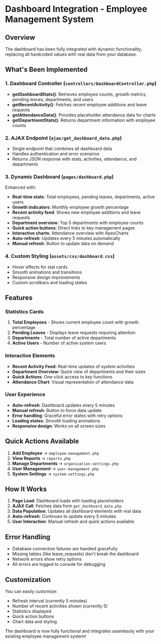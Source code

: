# Dashboard Integration - Employee Management System

## Overview
The dashboard has been fully integrated with dynamic functionality, replacing all hardcoded values with real data from your database.

## What's Been Implemented

### 1. Dashboard Controller (`controllers/DashboardController.php`)
- **getDashboardStats()**: Retrieves employee counts, growth metrics, pending leaves, departments, and users
- **getRecentActivity()**: Fetches recent employee additions and leave requests
- **getAttendanceData()**: Provides placeholder attendance data for charts
- **getDepartmentStats()**: Returns department information with employee counts

### 2. AJAX Endpoint (`ajax/get_dashboard_data.php`)
- Single endpoint that combines all dashboard data
- Handles authentication and error scenarios
- Returns JSON response with stats, activities, attendance, and departments

### 3. Dynamic Dashboard (`pages/dashboard.php`)
Enhanced with:
- **Real-time stats**: Total employees, pending leaves, departments, active users
- **Growth indicators**: Monthly employee growth percentage
- **Recent activity feed**: Shows new employee additions and leave requests
- **Department overview**: Top 5 departments with employee counts
- **Quick action buttons**: Direct links to key management pages
- **Interactive charts**: Attendance overview with ApexCharts
- **Auto-refresh**: Updates every 5 minutes automatically
- **Manual refresh**: Button to update data on demand

### 4. Custom Styling (`assets/css/dashboard.css`)
- Hover effects for stat cards
- Smooth animations and transitions
- Responsive design improvements
- Custom scrollbars and loading states

## Features

### Statistics Cards
1. **Total Employees** - Shows current employee count with growth percentage
2. **Pending Leaves** - Displays leave requests requiring attention
3. **Departments** - Total number of active departments
4. **Active Users** - Number of active system users

### Interactive Elements
- **Recent Activity Feed**: Real-time updates of system activities
- **Department Overview**: Quick view of departments and their sizes
- **Quick Actions**: One-click access to key functions
- **Attendance Chart**: Visual representation of attendance data

### User Experience
- **Auto-refresh**: Dashboard updates every 5 minutes
- **Manual refresh**: Button to force data update
- **Error handling**: Graceful error states with retry options
- **Loading states**: Smooth loading animations
- **Responsive design**: Works on all screen sizes

## Quick Actions Available
1. **Add Employee** → `employee-management.php`
2. **View Reports** → `reports.php`
3. **Manage Departments** → `organization-settings.php`
4. **User Management** → `user-management.php`
5. **System Settings** → `system-settings.php`

## How It Works

1. **Page Load**: Dashboard loads with loading placeholders
2. **AJAX Call**: Fetches data from `get_dashboard_data.php`
3. **Data Population**: Updates all dashboard elements with real data
4. **Auto-refresh**: Continues to update every 5 minutes
5. **User Interaction**: Manual refresh and quick actions available

## Error Handling
- Database connection failures are handled gracefully
- Missing tables (like leave_requests) don't break the dashboard
- Network errors show retry options
- All errors are logged to console for debugging

## Customization
You can easily customize:
- Refresh interval (currently 5 minutes)
- Number of recent activities shown (currently 5)
- Statistics displayed
- Quick action buttons
- Chart data and styling

The dashboard is now fully functional and integrates seamlessly with your existing employee management system!
